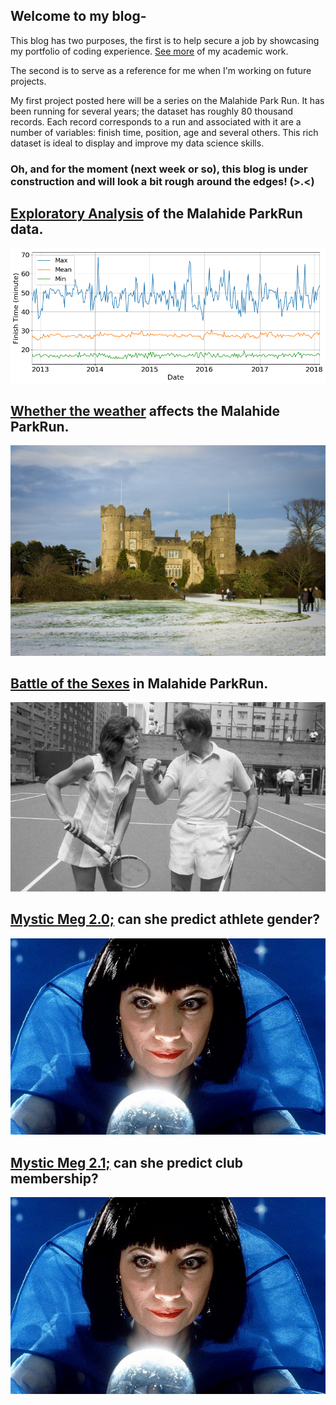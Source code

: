 
## Welcome to my blog-
This blog has two purposes, the first is to help secure a job by showcasing my portfolio of coding experience. [See more](https://github.com/caffreit) of my academic work.

The second is to serve as a reference for me when I'm working on future projects.

My first project posted here will be a series on the Malahide Park Run. It has been running for several years; the dataset has roughly 80 thousand records. Each record corresponds to a run and associated with it are a number of variables: finish time, position, age and several others. This rich dataset is ideal to display and improve my data science skills.

### Oh, and for the moment (next week or so), this blog is under construction and will look a bit rough around the edges! (>.<)


## [Exploratory Analysis](https://caffreit.github.io/ParkRun_Part_1/) of the Malahide ParkRun data.

[![png](output_17_1.png)](https://caffreit.github.io/ParkRun_Part_1/)

## [Whether the weather](https://caffreit.github.io/Weather_Effects/) affects the Malahide ParkRun.

[![jpg](4267143460_8522bed1d8_b.jpg)](https://caffreit.github.io/Weather_Effects/)


## [Battle of the Sexes](https://caffreit.github.io/Battle-of-the-Sexes-ParkRun/) in Malahide ParkRun.

[![jpg](5110.jpg)](https://caffreit.github.io/Battle-of-the-Sexes-ParkRun/)

## [Mystic Meg 2.0;](https://caffreit.github.io/Mystic-Meg-2.0-predicting-gender/) can she predict athlete gender?

[![jpg](MYSTIC-MEG_2882318b.jpg)](https://caffreit.github.io/Mystic-Meg-2.0-predicting-gender/)


## [Mystic Meg 2.1;](https://caffreit.github.io/Mystic-Meg-2.0-predicting-club/) can she predict club membership?

[![jpg](MYSTIC-MEG_2882318b.jpg)](https://caffreit.github.io/Mystic-Meg-2.0-predicting-club/)
